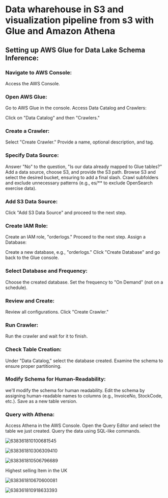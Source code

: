 # Data wharehouse in S3 and visualization pipeline from s3 with Glue and Amazon Athena 

## Setting up AWS Glue for Data Lake Schema Inference:

### Navigate to AWS Console:

 Access the AWS Console.

### Open AWS Glue:

Go to AWS Glue in the console.
Access Data Catalog and Crawlers:

Click on "Data Catalog" and then "Crawlers."

### Create a Crawler:

Select "Create Crawler."
Provide a name, optional description, and tag.

### Specify Data Source:

Answer "No" to the question, "Is our data already mapped to Glue tables?"
Add a data source, choose S3, and provide the S3 path.
Browse S3 and select the desired bucket, ensuring to add a final slash.
Crawl subfolders and exclude unnecessary patterns (e.g., es/** to exclude OpenSearch exercise data).

### Add S3 Data Source:

Click "Add S3 Data Source" and proceed to the next step.

### Create IAM Role:

Create an IAM role,  "orderlogs."
Proceed to the next step.
Assign a Database:

Create a new database, e.g., "orderlogs."
Click "Create Database" and go back to the Glue console.

### Select Database and Frequency:

Choose the created database.
Set the frequency to "On Demand" (not on a schedule).

### Review and Create:

Review all configurations.
Click "Create Crawler."

### Run Crawler:

Run the crawler and wait for it to finish.

### Check Table Creation:

Under "Data Catalog," select the database created.
Examine the schema to ensure proper partitioning.

### Modify Schema for Human-Readability:

we'll modify the schema for human readability.
Edit the schema by assigning human-readable names to columns (e.g., InvoiceNo, StockCode, etc.).
Save as a new table version.

### Query with Athena:

Access Athena in the AWS Console.
Open the Query Editor and select the table we just created.
Query the data using SQL-like commands.

![638361810100681545](https://github.com/yvens94/AWSEcommerceAnalyticsInfrastructure/assets/68969793/111f15cd-7590-4948-aa9c-8b76ef78331b)

![638361810306309410](https://github.com/yvens94/AWSEcommerceAnalyticsInfrastructure/assets/68969793/9b31b4cf-0ebc-4b68-bb9c-a39ce24df2e5)

![638361810506796689](https://github.com/yvens94/AWSEcommerceAnalyticsInfrastructure/assets/68969793/5db4c21f-89c4-43b1-b1b6-ba48193a03d8)



Highest selling Item in the UK

![638361810670600081](https://github.com/yvens94/AWSEcommerceAnalyticsInfrastructure/assets/68969793/9112b194-4869-4d11-86a1-65fc41063ed6)

![638361810918633393](https://github.com/yvens94/AWSEcommerceAnalyticsInfrastructure/assets/68969793/4818fda0-65e3-49a9-8a40-e1ede8a82e85)



